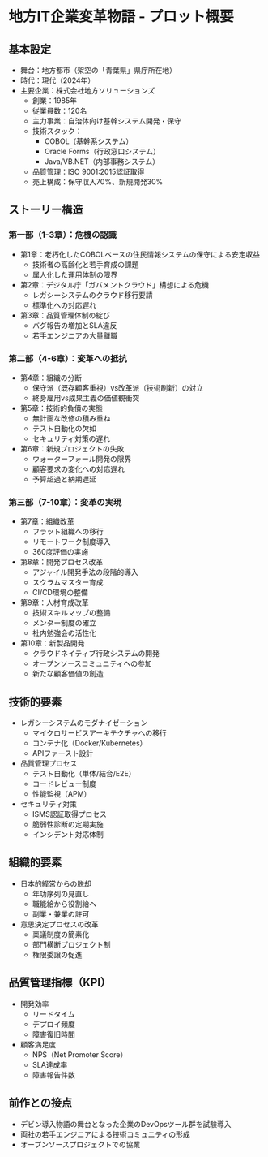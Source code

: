 # 地方IT企業変革物語 - プロット概要

## 基本設定
- 舞台：地方都市（架空の「青葉県」県庁所在地）
- 時代：現代（2024年）
- 主要企業：株式会社地方ソリューションズ
  - 創業：1985年
  - 従業員数：120名
  - 主力事業：自治体向け基幹システム開発・保守
  - 技術スタック：
    - COBOL（基幹系システム）
    - Oracle Forms（行政窓口システム）
    - Java/VB.NET（内部事務システム）
  - 品質管理：ISO 9001:2015認証取得
  - 売上構成：保守収入70%、新規開発30%

## ストーリー構造

### 第一部（1-3章）：危機の認識
- 第1章：老朽化したCOBOLベースの住民情報システムの保守による安定収益
  - 技術者の高齢化と若手育成の課題
  - 属人化した運用体制の限界
- 第2章：デジタル庁「ガバメントクラウド」構想による危機
  - レガシーシステムのクラウド移行要請
  - 標準化への対応遅れ
- 第3章：品質管理体制の綻び
  - バグ報告の増加とSLA違反
  - 若手エンジニアの大量離職

### 第二部（4-6章）：変革への抵抗
- 第4章：組織の分断
  - 保守派（既存顧客重視）vs改革派（技術刷新）の対立
  - 終身雇用vs成果主義の価値観衝突
- 第5章：技術的負債の実態
  - 無計画な改修の積み重ね
  - テスト自動化の欠如
  - セキュリティ対策の遅れ
- 第6章：新規プロジェクトの失敗
  - ウォーターフォール開発の限界
  - 顧客要求の変化への対応遅れ
  - 予算超過と納期遅延

### 第三部（7-10章）：変革の実現
- 第7章：組織改革
  - フラット組織への移行
  - リモートワーク制度導入
  - 360度評価の実施
- 第8章：開発プロセス改革
  - アジャイル開発手法の段階的導入
  - スクラムマスター育成
  - CI/CD環境の整備
- 第9章：人材育成改革
  - 技術スキルマップの整備
  - メンター制度の確立
  - 社内勉強会の活性化
- 第10章：新製品開発
  - クラウドネイティブ行政システムの開発
  - オープンソースコミュニティへの参加
  - 新たな顧客価値の創造

## 技術的要素
- レガシーシステムのモダナイゼーション
  - マイクロサービスアーキテクチャへの移行
  - コンテナ化（Docker/Kubernetes）
  - APIファースト設計
- 品質管理プロセス
  - テスト自動化（単体/結合/E2E）
  - コードレビュー制度
  - 性能監視（APM）
- セキュリティ対策
  - ISMS認証取得プロセス
  - 脆弱性診断の定期実施
  - インシデント対応体制

## 組織的要素
- 日本的経営からの脱却
  - 年功序列の見直し
  - 職能給から役割給へ
  - 副業・兼業の許可
- 意思決定プロセスの改革
  - 稟議制度の簡素化
  - 部門横断プロジェクト制
  - 権限委譲の促進

## 品質管理指標（KPI）
- 開発効率
  - リードタイム
  - デプロイ頻度
  - 障害復旧時間
- 顧客満足度
  - NPS（Net Promoter Score）
  - SLA達成率
  - 障害報告件数

## 前作との接点
- デビン導入物語の舞台となった企業のDevOpsツール群を試験導入
- 両社の若手エンジニアによる技術コミュニティの形成
- オープンソースプロジェクトでの協業
